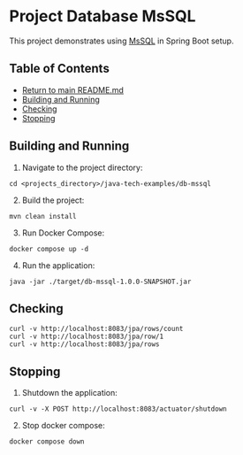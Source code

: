 # Project Database MsSQL

This project demonstrates using [MsSQL](https://db-engines.com/en/system/Microsoft+SQL+Server) in Spring Boot setup.

## Table of Contents

* [Return to main README.md](../README.md#project-java-tech-examples)
* [Building and Running](#building-and-running)
* [Checking](#checking)
* [Stopping](#stopping)

## Building and Running

1. Navigate to the project directory:

```
cd <projects_directory>/java-tech-examples/db-mssql
```

2. Build the project:

```
mvn clean install
```

3. Run Docker Compose:

```
docker compose up -d
```

4. Run the application:

```
java -jar ./target/db-mssql-1.0.0-SNAPSHOT.jar
```

## Checking

```
curl -v http://localhost:8083/jpa/rows/count
curl -v http://localhost:8083/jpa/row/1
curl -v http://localhost:8083/jpa/rows
```

## Stopping

1. Shutdown the application:

```
curl -v -X POST http://localhost:8083/actuator/shutdown
```

2. Stop docker compose:

```
docker compose down
```